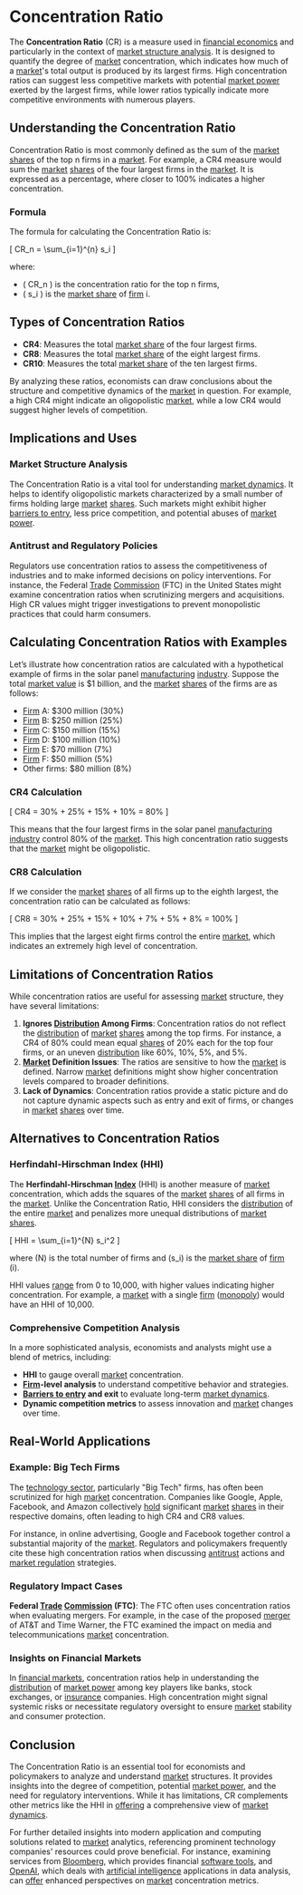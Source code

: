 # Concentration Ratio

The **Concentration Ratio** (CR) is a measure used in [financial economics](../f/financial_economics.md) and particularly in the context of [market structure analysis](../m/market_structure_analysis.md). It is designed to quantify the degree of [market](../m/market.md) concentration, which indicates how much of a [market](../m/market.md)'s total output is produced by its largest firms. High concentration ratios can suggest less competitive markets with potential [market power](../m/market_power.md) exerted by the largest firms, while lower ratios typically indicate more competitive environments with numerous players.

## Understanding the Concentration Ratio

Concentration Ratio is most commonly defined as the sum of the [market](../m/market.md) [shares](../s/shares.md) of the top n firms in a [market](../m/market.md). For example, a CR4 measure would sum the [market](../m/market.md) [shares](../s/shares.md) of the four largest firms in the [market](../m/market.md). It is expressed as a percentage, where closer to 100% indicates a higher concentration.

### Formula

The formula for calculating the Concentration Ratio is:

\[ CR_n = \sum_{i=1}^{n} s_i \]

where:
- \( CR_n \) is the concentration ratio for the top n firms,
- \( s_i \) is the [market share](../m/market_share.md) of [firm](../f/firm.md) i.

## Types of Concentration Ratios

- **CR4**: Measures the total [market share](../m/market_share.md) of the four largest firms.
- **CR8**: Measures the total [market share](../m/market_share.md) of the eight largest firms.
- **CR10**: Measures the total [market share](../m/market_share.md) of the ten largest firms.

By analyzing these ratios, economists can draw conclusions about the structure and competitive dynamics of the [market](../m/market.md) in question. For example, a high CR4 might indicate an oligopolistic [market](../m/market.md), while a low CR4 would suggest higher levels of competition.

## Implications and Uses

### Market Structure Analysis

The Concentration Ratio is a vital tool for understanding [market dynamics](../m/market_dynamics.md). It helps to identify oligopolistic markets characterized by a small number of firms holding large [market](../m/market.md) [shares](../s/shares.md). Such markets might exhibit higher [barriers to entry](../b/barriers_to_entry.md), less price competition, and potential abuses of [market power](../m/market_power.md).

### Antitrust and Regulatory Policies

Regulators use concentration ratios to assess the competitiveness of industries and to make informed decisions on policy interventions. For instance, the Federal [Trade](../t/trade.md) [Commission](../c/commission.md) (FTC) in the United States might examine concentration ratios when scrutinizing mergers and acquisitions. High CR values might trigger investigations to prevent monopolistic practices that could harm consumers.

## Calculating Concentration Ratios with Examples

Let’s illustrate how concentration ratios are calculated with a hypothetical example of firms in the solar panel [manufacturing](../m/manufacturing.md) [industry](../i/industry.md). Suppose the total [market value](../m/market_value.md) is $1 billion, and the [market](../m/market.md) [shares](../s/shares.md) of the firms are as follows:

- [Firm](../f/firm.md) A: $300 million (30%)
- [Firm](../f/firm.md) B: $250 million (25%)
- [Firm](../f/firm.md) C: $150 million (15%)
- [Firm](../f/firm.md) D: $100 million (10%)
- [Firm](../f/firm.md) E: $70 million (7%)
- [Firm](../f/firm.md) F: $50 million (5%)
- Other firms: $80 million (8%)

### CR4 Calculation

\[ CR4 = 30\% + 25\% + 15\% + 10\% = 80\% \]

This means that the four largest firms in the solar panel [manufacturing](../m/manufacturing.md) [industry](../i/industry.md) control 80% of the [market](../m/market.md). This high concentration ratio suggests that the [market](../m/market.md) might be oligopolistic.

### CR8 Calculation

If we consider the [market](../m/market.md) [shares](../s/shares.md) of all firms up to the eighth largest, the concentration ratio can be calculated as follows:

\[ CR8 = 30\% + 25\% + 15\% + 10\% + 7\% + 5\% + 8\% = 100\% \]

This implies that the largest eight firms control the entire [market](../m/market.md), which indicates an extremely high level of concentration.

## Limitations of Concentration Ratios

While concentration ratios are useful for assessing [market](../m/market.md) structure, they have several limitations:

1. **Ignores [Distribution](../d/distribution.md) Among Firms**: Concentration ratios do not reflect the [distribution](../d/distribution.md) of [market](../m/market.md) [shares](../s/shares.md) among the top firms. For instance, a CR4 of 80% could mean equal [shares](../s/shares.md) of 20% each for the top four firms, or an uneven [distribution](../d/distribution.md) like 60%, 10%, 5%, and 5%.
2. **[Market](../m/market.md) Definition Issues**: The ratios are sensitive to how the [market](../m/market.md) is defined. Narrow [market](../m/market.md) definitions might show higher concentration levels compared to broader definitions.
3. **Lack of Dynamics**: Concentration ratios provide a static picture and do not capture dynamic aspects such as entry and exit of firms, or changes in [market](../m/market.md) [shares](../s/shares.md) over time.

## Alternatives to Concentration Ratios

### Herfindahl-Hirschman Index (HHI)

The **Herfindahl-Hirschman [Index](../i/index_instrument.md)** (HHI) is another measure of [market](../m/market.md) concentration, which adds the squares of the [market](../m/market.md) [shares](../s/shares.md) of all firms in the [market](../m/market.md). Unlike the Concentration Ratio, HHI considers the [distribution](../d/distribution.md) of the entire [market](../m/market.md) and penalizes more unequal distributions of [market](../m/market.md) [shares](../s/shares.md).

\[ HHI = \sum_{i=1}^{N} s_i^2 \]

where \(N\) is the total number of firms and \(s_i\) is the [market share](../m/market_share.md) of [firm](../f/firm.md) \(i\).

HHI values [range](../r/range.md) from 0 to 10,000, with higher values indicating higher concentration. For example, a [market](../m/market.md) with a single [firm](../f/firm.md) ([monopoly](../m/monopoly.md)) would have an HHI of 10,000.

### Comprehensive Competition Analysis

In a more sophisticated analysis, economists and analysts might use a blend of metrics, including:

- **HHI** to gauge overall [market](../m/market.md) concentration.
- **[Firm](../f/firm.md)-level analysis** to understand competitive behavior and strategies.
- **[Barriers to entry](../b/barriers_to_entry.md) and exit** to evaluate long-term [market dynamics](../m/market_dynamics.md).
- **Dynamic competition metrics** to assess innovation and [market](../m/market.md) changes over time.

## Real-World Applications

### Example: Big Tech Firms

The [technology sector](../t/technology_sector.md), particularly "Big Tech" firms, has often been scrutinized for high [market](../m/market.md) concentration. Companies like Google, Apple, Facebook, and Amazon collectively [hold](../h/hold.md) significant [market](../m/market.md) [shares](../s/shares.md) in their respective domains, often leading to high CR4 and CR8 values.

For instance, in online advertising, Google and Facebook together control a substantial majority of the [market](../m/market.md). Regulators and policymakers frequently cite these high concentration ratios when discussing [antitrust](../a/antitrust.md) actions and [market regulation](../m/market_regulation.md) strategies.

### Regulatory Impact Cases

**Federal [Trade](../t/trade.md) [Commission](../c/commission.md) (FTC)**: 
The FTC often uses concentration ratios when evaluating mergers. For example, in the case of the proposed [merger](../m/merger.md) of AT&T and Time Warner, the FTC examined the impact on media and telecommunications [market](../m/market.md) concentration.

### Insights on Financial Markets

In [financial markets](../f/financial_market.md), concentration ratios help in understanding the [distribution](../d/distribution.md) of [market power](../m/market_power.md) among key players like banks, stock exchanges, or [insurance](../i/insurance.md) companies. High concentration might signal systemic risks or necessitate regulatory oversight to ensure [market](../m/market.md) stability and consumer protection.

## Conclusion

The Concentration Ratio is an essential tool for economists and policymakers to analyze and understand [market](../m/market.md) structures. It provides insights into the degree of competition, potential [market power](../m/market_power.md), and the need for regulatory interventions. While it has limitations, CR complements other metrics like the HHI in [offering](../o/offering.md) a comprehensive view of [market dynamics](../m/market_dynamics.md).

For further detailed insights into modern application and computing solutions related to [market](../m/market.md) analytics, referencing prominent technology companies' resources could prove beneficial. For instance, examining services from [Bloomberg](https://www.bloomberg.com/), which provides financial [software tools](../s/software_tools_for_trading.md), and [OpenAI](https://www.openai.com/), which deals with [artificial intelligence](../a/artificial_intelligence_in_trading.md) applications in data analysis, can [offer](../o/offer.md) enhanced perspectives on [market](../m/market.md) concentration metrics.
